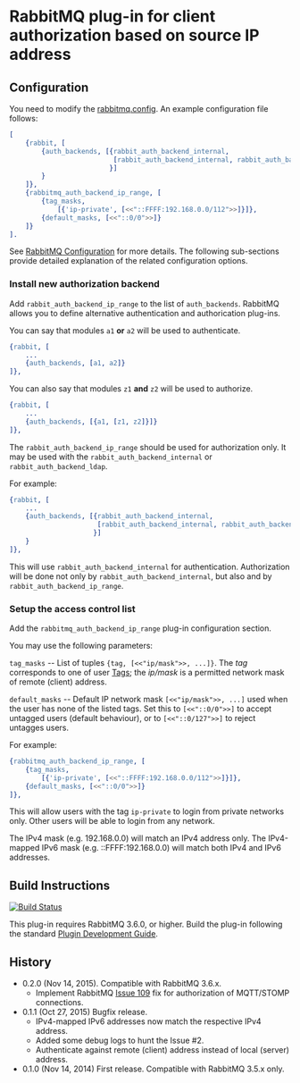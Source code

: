 # RabbitMQ plug-in for client authorization based on source IP address

## Configuration

You need to modify the
[rabbitmq.config](http://www.rabbitmq.com/configure.html#configuration-file).
An example configuration file follows:
```erlang
[
    {rabbit, [
        {auth_backends, [{rabbit_auth_backend_internal,
                          [rabbit_auth_backend_internal, rabbit_auth_backend_ip_range]
                         }]
        }
    ]},
    {rabbitmq_auth_backend_ip_range, [
        {tag_masks,
            [{'ip-private', [<<"::FFFF:192.168.0.0/112">>]}]},
        {default_masks, [<<"::0/0">>]}
    ]}
].
```
See [RabbitMQ Configuration](https://www.rabbitmq.com/configure.html) for more
details. The following sub-sections provide detailed explanation of the related
configuration options.

### Install new authorization backend

Add `rabbit_auth_backend_ip_range` to the list of `auth_backends`. RabbitMQ
allows you to define alternative authentication and authorication plug-ins.

You can say that modules `a1` **or** `a2` will be used to authenticate.
```erlang
{rabbit, [
    ...
    {auth_backends, [a1, a2]}
]},
```

You can also say that modules `z1` **and** `z2` will be used to authorize.
```erlang
{rabbit, [
    ...
    {auth_backends, [{a1, [z1, z2]}]}
]},
```

The `rabbit_auth_backend_ip_range` should be used for authorization only. It may
be used with the `rabbit_auth_backend_internal` or `rabbit_auth_backend_ldap`.

For example:
```erlang
{rabbit, [
    ...
    {auth_backends, [{rabbit_auth_backend_internal,
                      [rabbit_auth_backend_internal, rabbit_auth_backend_ip_range]
                     }]
    }
]},
```
This will use `rabbit_auth_backend_internal` for authentication. Authorization
will be done not only by `rabbit_auth_backend_internal`, but also and by
`rabbit_auth_backend_ip_range`.


### Setup the access control list

Add the `rabbitmq_auth_backend_ip_range` plug-in configuration section.

You may use the following parameters:

`tag_masks` --  List of tuples `{tag, [<<"ip/mask">>, ...]}`. The *tag*
corresponds to one of user [Tags](https://www.rabbitmq.com/management.html#permissions);
the *ip/mask* is a permitted network mask of remote (client) address.

`default_masks` -- Default IP network mask `[<<"ip/mask">>, ...]` used when the
user has none of the listed tags. Set this to `[<<"::0/0">>]` to accept untagged
users (default behaviour), or to `[<<"::0/127">>]` to reject untagges users.

For example:
```erlang
{rabbitmq_auth_backend_ip_range, [
    {tag_masks,
        [{'ip-private', [<<"::FFFF:192.168.0.0/112">>]}]},
    {default_masks, [<<"::0/0">>]}
]},
```
This will allow users with the tag `ip-private` to login from private networks
only. Other users will be able to login from any network.

The IPv4 mask (e.g. 192.168.0.0) will match an IPv4 address only.
The IPv4-mapped IPv6 mask (e.g. ::FFFF:192.168.0.0) will match both IPv4 and
IPv6 addresses.


## Build Instructions

[![Build Status](https://travis-ci.org/gotthardp/rabbitmq-auth-backend-ip-range.svg?branch=master)](https://travis-ci.org/gotthardp/rabbitmq-auth-backend-ip-range)

This plug-in requires RabbitMQ 3.6.0, or higher. Build the plug-in following the
standard [Plugin Development Guide](https://www.rabbitmq.com/plugin-development.html).

## History
* 0.2.0 (Nov 14, 2015). Compatible with RabbitMQ 3.6.x.
  * Implement RabbitMQ [Issue 109](https://github.com/rabbitmq/rabbitmq-server/issues/109)
    fix for authorization of MQTT/STOMP connections.
* 0.1.1 (Oct 27, 2015) Bugfix release.
  * IPv4-mapped IPv6 addresses now match the respective IPv4 address.
  * Added some debug logs to hunt the Issue #2.
  * Authenticate against remote (client) address instead of local (server) address.
* 0.1.0 (Nov 14, 2014) First release. Compatible with RabbitMQ 3.5.x only.
